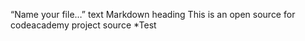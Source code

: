 “Name your file…” text 
Markdown heading
This is an open source for codeacademy project source
*Test
